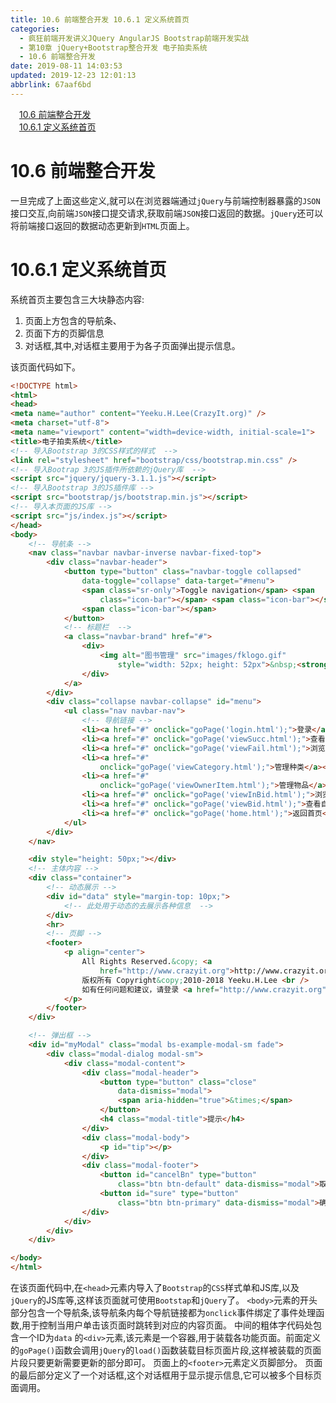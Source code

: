 ```yaml
---
title: 10.6 前端整合开发 10.6.1 定义系统首页
categories: 
  - 疯狂前端开发讲义JQuery AngularJS Bootstrap前端开发实战
  - 第10章 jQuery+Bootstrap整合开发 电子拍卖系统
  - 10.6 前端整合开发
date: 2019-08-11 14:03:53
updated: 2019-12-23 12:01:13
abbrlink: 67aaf6bd
---
```

<div id='my_toc'><a href="/JavaReadingNotes/67aaf6bd/#10-6-前端整合开发" class="header_1">10.6 前端整合开发</a>&nbsp;<br><a href="/JavaReadingNotes/67aaf6bd/#10-6-1-定义系统首页" class="header_1">10.6.1 定义系统首页</a>&nbsp;<br></div>
<style>.header_1{margin-left: 1em;}.header_2{margin-left: 2em;}.header_3{margin-left: 3em;}.header_4{margin-left: 4em;}.header_5{margin-left: 5em;}.header_6{margin-left: 6em;}</style>
<!--more-->
<script>if (navigator.platform.search('arm')==-1){document.getElementById('my_toc').style.display = 'none';}var e,p = document.getElementsByTagName('p');while (p.length>0) {e = p[0];e.parentElement.removeChild(e);}</script>

<!--end-->
# 10.6 前端整合开发 #
一旦完成了上面这些定义,就可以在浏览器端通过`jQuery`与前端控制器暴露的`JSON`接口交互,向前端`JSON`接口提交请求,获取前端`JSON`接口返回的数据。`jQuery`还可以将前端接口返回的数据动态更新到`HTML`页面上。
# 10.6.1 定义系统首页 #
系统首页主要包含三大块静态内容:
1. 页面上方包含的导航条、
2. 页面下方的页脚信息
3. 对话框,其中,对话框主要用于为各子页面弹出提示信息。

该页面代码如下。
```html
<!DOCTYPE html>
<html>
<head>
<meta name="author" content="Yeeku.H.Lee(CrazyIt.org)" />
<meta charset="utf-8">
<meta name="viewport" content="width=device-width, initial-scale=1">
<title>电子拍卖系统</title>
<!-- 导入Bootstrap 3的CSS样式的样式  -->
<link rel="stylesheet" href="bootstrap/css/bootstrap.min.css" />
<!-- 导入Bootrap 3的JS插件所依赖的jQuery库  -->
<script src="jquery/jquery-3.1.1.js"></script>
<!-- 导入Bootstrap 3的JS插件库 -->
<script src="bootstrap/js/bootstrap.min.js"></script>
<!-- 导入本页面的JS库 -->
<script src="js/index.js"></script>
</head>
<body>
    <!-- 导航条 -->
    <nav class="navbar navbar-inverse navbar-fixed-top">
        <div class="navbar-header">
            <button type="button" class="navbar-toggle collapsed"
                data-toggle="collapse" data-target="#menu">
                <span class="sr-only">Toggle navigation</span> <span
                    class="icon-bar"></span> <span class="icon-bar"></span>
                <span class="icon-bar"></span>
            </button>
            <!-- 标题栏  -->
            <a class="navbar-brand" href="#">
                <div>
                    <img alt="图书管理" src="images/fklogo.gif"
                        style="width: 52px; height: 52px">&nbsp;<strong>电子拍卖系统</strong>
                </div>
            </a>
        </div>
        <div class="collapse navbar-collapse" id="menu">
            <ul class="nav navbar-nav">
                <!-- 导航链接 -->
                <li><a href="#" onclick="goPage('login.html');">登录</a></li>
                <li><a href="#" onclick="goPage('viewSucc.html');">查看竞得物品</a></li>
                <li><a href="#" onclick="goPage('viewFail.html');">浏览流拍物品</a></li>
                <li><a href="#"
                    onclick="goPage('viewCategory.html');">管理种类</a></li>
                <li><a href="#"
                    onclick="goPage('viewOwnerItem.html');">管理物品</a></li>
                <li><a href="#" onclick="goPage('viewInBid.html');">浏览拍卖物品</a></li>
                <li><a href="#" onclick="goPage('viewBid.html');">查看自己竞标</a></li>
                <li><a href="#" onclick="goPage('home.html');">返回首页</a></li>
            </ul>
        </div>
    </nav>

    <div style="height: 50px;"></div>
    <!-- 主体内容 -->
    <div class="container">
        <!-- 动态展示 -->
        <div id="data" style="margin-top: 10px;">
            <!-- 此处用于动态的去展示各种信息  -->
        </div>
        <hr>
        <!-- 页脚 -->
        <footer>
            <p align="center">
                All Rights Reserved.&copy; <a
                    href="http://www.crazyit.org">http://www.crazyit.org</a><br />
                版权所有 Copyright&copy;2010-2018 Yeeku.H.Lee <br />
                如有任何问题和建议，请登录 <a href="http://www.crazyit.org">http://www.crazyit.org</a><br />
            </p>
        </footer>
    </div>

    <!-- 弹出框 -->
    <div id="myModal" class="modal bs-example-modal-sm fade">
        <div class="modal-dialog modal-sm">
            <div class="modal-content">
                <div class="modal-header">
                    <button type="button" class="close"
                        data-dismiss="modal">
                        <span aria-hidden="true">&times;</span>
                    </button>
                    <h4 class="modal-title">提示</h4>
                </div>
                <div class="modal-body">
                    <p id="tip"></p>
                </div>
                <div class="modal-footer">
                    <button id="cancelBn" type="button"
                        class="btn btn-default" data-dismiss="modal">取消</button>
                    <button id="sure" type="button"
                        class="btn btn-primary" data-dismiss="modal">确定</button>
                </div>
            </div>
        </div>
    </div>

</body>
</html>
```
在该页面代码中,在`<head>`元素内导入了`Bootstrap`的`CSS`样式单和JS库,以及`jQuery`的JS库等,这样该页面就可使用`Bootstap`和`jQuery`了。
`<body>`元素的开头部分包含一个导航条,该导航条内每个导航链接都为`onclick`事件绑定了事件处理函数,用于控制当用户单击该页面时跳转到对应的内容页面。
中间的粗体字代码处包含一个ID为`data` 的`<div>`元素,该元素是一个容器,用于装载各功能页面。前面定义的`goPage()`函数会调用`jQuery`的`load()`函数装载目标页面片段,这样被装载的页面片段只要更新需要更新的部分即可。
页面上的`<footer>`元素定义页脚部分。
页面的最后部分定义了一个对话框,这个对话框用于显示提示信息,它可以被多个目标页面调用。


